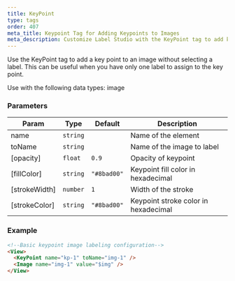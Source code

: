 ```yaml
---
title: KeyPoint
type: tags
order: 407
meta_title: Keypoint Tag for Adding Keypoints to Images
meta_description: Customize Label Studio with the KeyPoint tag to add key points to images for computer vision machine learning and data science projects.
---
```


Use the KeyPoint tag to add a key point to an image without selecting a label. This can be useful when you have only one label to assign to the key point.

Use with the following data types: image

### Parameters

| Param | Type | Default | Description |
| --- | --- | --- | --- |
| name | <code>string</code> |  | Name of the element |
| toName | <code>string</code> |  | Name of the image to label |
| [opacity] | <code>float</code> | <code>0.9</code> | Opacity of keypoint |
| [fillColor] | <code>string</code> | <code>&quot;#8bad00&quot;</code> | Keypoint fill color in hexadecimal |
| [strokeWidth] | <code>number</code> | <code>1</code> | Width of the stroke |
| [strokeColor] | <code>string</code> | <code>&quot;#8bad00&quot;</code> | Keypoint stroke color in hexadecimal |

### Example
```html
<!--Basic keypoint image labeling configuration-->
<View>
  <KeyPoint name="kp-1" toName="img-1" />
  <Image name="img-1" value="$img" />
</View>
```
